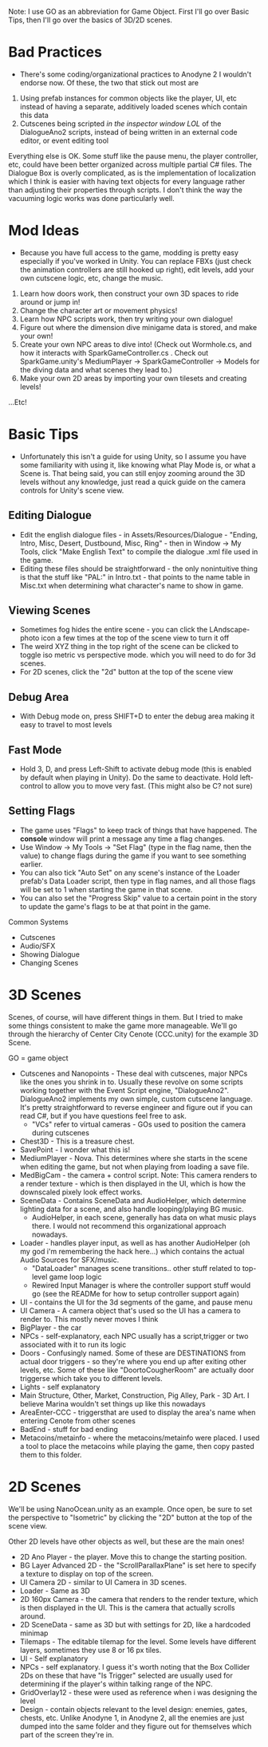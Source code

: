 

Note: I use GO as an abbreviation for Game Object.
First I'll go over Basic Tips, then I'll go over the basics of 3D/2D scenes.
# Bad Practices
* There's some coding/organizational practices to Anodyne 2 I wouldn't endorse now. Of these, the two that stick out most are

1. Using prefab instances for common objects like the player, UI, etc instead of having a separate, additively loaded scenes which contain this data
2. Cutscenes being scripted *in the inspector window LOL* of the DialogueAno2 scripts, instead of being written in an external code editor, or event editing tool

Everything else is OK. Some stuff like the pause menu, the player controller, etc, could have been better organized across multiple partial C# files. The Dialogue Box is overly complicated, as is the implementation of localization which I think is easier with having text objects for every language rather than adjusting their properties through scripts. I don't think the way the vacuuming logic works was done particularly well.
# Mod Ideas
* Because you have full access to the game, modding is pretty easy especially if you've worked in Unity. You can replace FBXs (just check the animation controllers are still hooked up right), edit levels, add your own cutscene logic, etc, change the music.

1. Learn how doors work, then construct your own 3D spaces to ride around or jump in!
2. Change the character art or movement physics!
3. Learn how NPC scripts work, then try writing your own dialogue! 
4. Figure out where the dimension dive minigame data is stored, and make your own!
5. Create your own NPC areas to dive into! (Check out Wormhole.cs, and how it interacts with SparkGameController.cs . Check out SparkGame.unity's MediumPlayer -> SparkGameController -> Models for the diving data and what scenes they lead to.)
6. Make your own 2D areas by importing your own tilesets and creating levels!

...Etc!

# Basic Tips 
* Unfortunately this isn't a guide for using Unity, so I assume you have some familiarity with using it, like knowing what Play Mode is, or what a Scene is. That being said, you can still enjoy zooming around the 3D levels without any knowledge, just read a quick guide on the camera controls for Unity's scene view.

## Editing Dialogue
* Edit the english dialogue files - in Assets/Resources/Dialogue - "Ending, Intro, Misc, Desert, Dustbound, Misc, Ring" - then in Window -> My Tools, click "Make English Text" to compile the dialogue .xml file used in the game.
* Editing these files should be straightforward - the only nonintuitive thing is that the stuff like "PAL:" in Intro.txt - that points to the name table in Misc.txt when determining what character's name to show in game.

## Viewing Scenes
* Sometimes fog hides the entire scene - you can click the LAndscape-photo icon a few times at the top of the scene view to turn it off
* The weird XYZ thing in the top right of the scene can be clicked to toggle iso metric vs perspective mode. which you will need to do for 3d scenes.
* For 2D scenes, click the "2d" button at the top of the scene view
## Debug Area
* With Debug mode on, press SHIFT+D to enter the debug area making it easy to travel to most levels
## Fast Mode
* Hold 3, D, and press Left-Shift to activate debug mode (this is enabled by default when playing in Unity). Do the same to deactivate. Hold left-control to allow you to move very fast. (This might also be C? not sure)
## Setting Flags
* The game uses "Flags" to keep track of things that have happened. The **console** window will print a message any time a flag changes. 
* Use Window -> My Tools -> "Set Flag" (type in the flag name, then the value) to change flags during the game if you want to see something earlier.
* You can also tick "Auto Set" on any scene's instance of the Loader prefab's Data Loader script, then type in flag names, and all those flags will be set to 1 when starting the game in that scene.
* You can also set the "Progress Skip" value to a certain point in the story to update the game's flags to be at that point in the game.

Common Systems
* Cutscenes
* Audio/SFX
* Showing Dialogue
* Changing Scenes

# 3D Scenes

Scenes, of course, will have different things in them. But I tried to make some things consistent to make the game more manageable. We'll go through the hierarchy of Center City Cenote (CCC.unity) for the example 3D Scene.

GO = game object

* Cutscenes and Nanopoints - These deal with cutscenes, major NPCs like the ones you shrink in to. Usually these revolve on some scripts working together with the Event Script engine, "DialogueAno2". DialogueAno2 implements my own simple, custom cutscene language. It's pretty straightforward to reverse engineer and figure out if you can read C#, but if you have questions feel free to ask.
	* "VCs" refer to virtual cameras - GOs used to position the camera during cutscenes
* Chest3D - This is a treasure chest.
* SavePoint - I wonder what this is!
* MediumPlayer - Nova. This determines where she starts in the scene when editing the game, but not when playing from loading a save file.
* MedBigCam - the camera + control script. Note: This camera renders to a render texture - which is then displayed in the UI, which is how the downscaled pixely look effect works.
* SceneData - Contains SceneData and AudioHelper, which determine lighting data for a scene, and also handle looping/playing BG music.
	* AudioHelper, in each scene, generally has data on what music plays there. I would not recommend this organizational approach nowadays.
* Loader - handles player input, as well as has another AudioHelper (oh my god i'm remembering the hack here...) which contains the actual Audio Sources for SFX/music.
	* "DataLoader" manages scene transitions.. other stuff related to top-level game loop logic
	* Rewired Input Manager is where the controller support stuff would go (see the READMe for how to setup controller support again)
* UI - contains the UI for the 3d segments of the game, and pause menu
* UI Camera -  A camera object that's used so the UI has a camera to render to. This mostly never moves I think
* BigPlayer - the car
* NPCs - self-explanatory, each NPC usually has a script,trigger or two associated with it to run its logic
* Doors - Confusingly named. Some of these are DESTINATIONS from actual door triggers - so they're where you end up after exiting other levels, etc. Some of these like "DoortoCougherRoom" are actually door triggerse which take you to different levels.
* Lights - self explanatory
* Main Structure, Other, Market, Construction, Pig Alley, Park - 3D Art. I believe Marina wouldn't set things up like this nowadays
* AreaEnter-CCC - triggersthat are used to display the area's name when entering Cenote from other scenes
* BadEnd - stuff for bad ending
* Metacoins/metainfo - where the metacoins/metainfo were placed. I used a tool to place the metacoins while playing the game, then copy pasted them to this folder.



# 2D Scenes

We'll be using NanoOcean.unity as an example.
Once open, be sure to set the perspective to "Isometric" by clicking the "2D" button at the top of the scene view.

Other 2D levels have other objects as well, but these are the main ones!

* 2D Ano Player - the player. Move this to change the starting position.
* BG Layer Advanced 2D - the "ScrollParallaxPlane" is set here to specify a texture to display on top of the screen.
* UI Camera 2D - similar to UI Camera in 3D scenes.
* Loader - Same as 3D
* 2D 160px Camera - the camera that renders to the render texture, which is then displayed in the UI. This is the camera that actually scrolls around.
* 2D SceneData - same as 3D but with settings for 2D, like a hardcoded minimap
* Tilemaps - The editable tilemap for the level. Some levels have different layers, sometimes they use 8 or 16 px tiles.
* UI - Self explanatory
* NPCs - self explanatory. I guess it's worth noting that the Box Collider 2Ds on these that have "Is Trigger" selected are usually used for determining if the player's within talking range of the NPC.
* GridOverlay12 - these were used as reference when i was designing the level
* Design - contain objects relevant to the level design: enemies, gates, chests, etc. Unlike Anodyne 1, in Anodyne 2, all the enemies are just dumped into the same folder and they figure out for themselves which part of the screen they're in.
